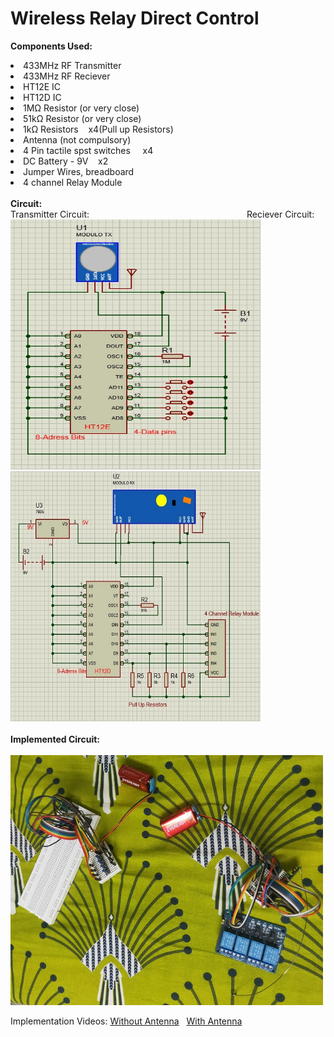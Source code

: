 # Wireless Relay Direct Control
<b>Components Used:</b>
<li>433MHz RF Transmitter
<li>433MHz RF Reciever
<li>HT12E IC
<li>HT12D IC
<li>1M&#8486; Resistor (or very close)
<li>51k&#8486; Resistor (or very close)
<li>1k&#8486; Resistors &nbsp;&nbsp;&nbsp;x4(Pull up Resistors)
<li>Antenna (not compulsory)
<li>4 Pin tactile spst switches &nbsp;&nbsp;&nbsp;&nbsp;x4
<li>DC Battery - 9V &nbsp;&nbsp;&nbsp;x2
<li>Jumper Wires, breadboard
<li>4 channel Relay Module
  <br><br>
  <b>Circuit:</b><br>
  Transmitter Circuit:&nbsp;&nbsp;&nbsp;&nbsp;&nbsp;&nbsp;&nbsp;&nbsp;&nbsp;&nbsp;&nbsp;&nbsp;&nbsp;&nbsp;&nbsp;&nbsp;&nbsp;&nbsp;&nbsp;&nbsp;&nbsp;&nbsp;&nbsp;&nbsp;&nbsp;&nbsp;&nbsp;&nbsp;&nbsp;&nbsp;&nbsp;&nbsp;&nbsp;&nbsp;&nbsp;&nbsp;&nbsp;&nbsp;&nbsp;&nbsp;&nbsp;&nbsp;&nbsp;&nbsp;&nbsp;&nbsp;&nbsp;&nbsp;&nbsp;&nbsp;&nbsp;&nbsp;&nbsp;&nbsp;&nbsp;&nbsp;&nbsp;&nbsp;&nbsp;&nbsp;&nbsp;&nbsp;&nbsp; Reciever Circuit:<br>
  <img src="https://github.com/Ruthvik-1411/Wireless_Relay_Control/blob/main/Wireless_4_channel_Relay_control/wrdc_tx.jpg?raw=true" height=400 width=400>
      <img src="https://github.com/Ruthvik-1411/Wireless_Relay_Control/blob/main/Wireless_4_channel_Relay_control/wrdc_rx.jpg?raw=true" height=400 width=400><br><br>
<b>Implemented Circuit:</b><br><br>
      <img src="https://github.com/Ruthvik-1411/Wireless_Relay_Control/blob/main/Wireless_4_channel_Relay_control/wrdc_cr.jpg?raw=true" height=400 width=500><br>
  <p>Implementation Videos: <a href="https://drive.google.com/file/d/144Ud5AjJvAx54aenmyUokjM_vp_rcODO/view?usp=sharing">Without Antenna</a>&nbsp;&nbsp;&nbsp;<a href="https://drive.google.com/file/d/1rTZ-1fw-a6QBq-Bd3SEmf30Y9Lz3aN8W/view?usp=sharing">With Antenna</a>
